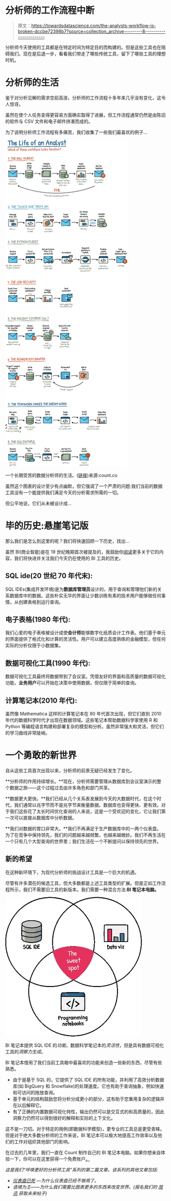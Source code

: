 # 分析师的工作流程中断

> 原文：<https://towardsdatascience.com/the-analysts-workflow-is-broken-dccbe72398b7?source=collection_archive---------8----------------------->

分析师今天使用的工具都是在特定时间为特定目的而构建的。但是这些工具也在阻碍我们。现在是后退一步，看看我们带走了哪些传统工具，留下了哪些工具的理想时机。

# 分析师的生活

鉴于对分析见解的需求空前高涨，分析师的工作流程十多年来几乎没有变化，这令人惊讶。

虽然在使个人任务变得更容易方面确实取得了进展，但工作流程通常仍然是由陈旧的软件与 CSV 文件和电子邮件拼凑而成的。

为了说明分析师工作流程有多痛苦，我们收集了一些我们最喜欢的例子…

![](img/d5923a0baef1d38911ec59da20afc875.png)

一个长期受苦的数据分析师的生活。([链接](https://twitter.com/counthq/status/1362436300503154700?s=20))来源:count.co

虽然这个图表的设计至少有点幽默，但它强调了一个严肃的问题:我们当前的数据工具没有一个能提供我们满足今天的分析需求所需的一切。

但公平地说，它们从未被设计成…

# 毕的历史:悬崖笔记版

那么我们是怎么到这里的呢？我们将快速回顾一下历史，找出…

虽然 BI(商业智能)是在 19 世纪晚期首次被提及的，我鼓励你[阅读](https://www.toptal.com/project-managers/it/history-of-business-intelligence)更多关于它的内容，我们将快进并关注我们今天仍在使用的 BI 工具的历史。

## SQL ide(20 世纪 70 年代末):

SQL IDEs(集成开发环境)是为**数据库管理员**设计的，用于查询和管理他们新的关系数据库中的数据。这些朴实无华的界面让少数训练有素的技术用户能够做任何事情，从创建表格到运行查询。

## 电子表格(1980 年代):

我们心爱的电子表格被设计成使**会计师**能够数字化纸质会计工作表。他们基于单元的界面提供了格式化和计算的灵活性。用户可以建立高度熟练的金融模型，但任何实际的分析仅限于小数据集。

## 数据可视化工具(1990 年代):

数据可视化工具最终将数据带到了会议室。凭借友好的界面和高质量的数据可视化功能，**业务用户**可以开始在决策中使用数据，但仅限于简单的查询。

## 计算笔记本(2010 年代):

虽然像 Mathematica 这样的计算笔记本在 80 年代首次出现，但它们直到 2010 年代的数据科学时代才出现在数据领域。这些笔记本帮助数据科学家使用 R 和 Python 等编程语言构建和部署复杂的模型和分析。虽然非常强大和灵活，但它们的学习曲线非常陡峭。

# 一个勇敢的新世界

自从这些工具首次出现以来，分析师的前景无疑已经发生了变化。

**分析师的作用持续增长。**现在，分析师需要管理从数据库到会议室演示的整个数据之旅——这个过程过去由许多角色和部门共享。

**数据更大更快。**我们已经从几个关系表发展到今天的大数据时代，在这个时代，我们通常以兆字节而不是兆字节来衡量数据。数据库也变得更快、更有效。对于我们这些花了太长时间优化查询的人来说，这是一个受欢迎的变化，它让我们第一次可以直接从数据库中分析数据。

**我们对数据的胃口非常大。**我们不再满足于生产数据库中的一两个仪表盘。为了在竞争中保持领先，我们的问题越来越频繁，也越来越微妙。我们不再生活在一个只有几个大型查询的世界里；我们生活在一个不断提问以保持领先的世界。

## 新的希望

在这种新环境下，为现代分析师的挑战设计工具是一个巨大的机遇。

尽管有许多潜在的候选工具，但大多数都是上述工具类型的扩展。但是正如工作流程所示，我们不需要旧工具的新版本。我们需要一种混合方法:**BI 笔记本电脑。**

![](img/204a06bfd6a8bf4b31b816f0e0c27974.png)

BI 笔记本提供 SQL IDE 的*功能*，数据科学笔记本的*灵活性*，但是具有数据可视化工具的*洞察力生成*。

BI 笔记本借用了我们当前工具箱中最喜欢的功能来创造一些新的东西，尽管有些熟悉。

*   由于是基于 SQL 的，它提供了 SQL IDE 的所有功能，并利用了高效分析数据库(如 BigQuery 和 Snowflake)的处理速度。它也有助于查询抽象，例如快速和可访问的拖放查询。
*   基于单元的结构鼓励您将分析分成更小的部分，这有助于您重用复杂的逻辑并在以后解释它。
*   有了正确的内置数据可视化特性，输出仍然可以是交互式的和高质量的，因此洞察力仍然可以得到很好的解释和实际的上下文化。

这不是一刀切。对于特定的用例(即数据科学模型)，更专业的工具总是更受青睐。但是对于绝大多数分析师的工作来说，BI 笔记本可以极大地提高工作效率以及他们的工作对组织其他部门的影响。

在过去的几年里，我们一直在 Count 制作自己的 BI 笔记本电脑。如果你想亲自体验一下，你可以在这里获得一个免费账户[。](https://count.co/?utm_source=medium&utm_medium=content)

*这是我们“呼唤更好的分析师工具”系列的第二篇文章。该系列的其他文章包括:*

*   [*仪表盘已死*](/dashboards-are-dead-b9f12eeb2ad2) *—为什么仪表盘已经不够用了。*
*   *语境为王——为什么我们需要比图表更多的东西来改变世界。(报名我们的* [*简讯*](https://count.co/join-newsletter) *获取未来帖子)*